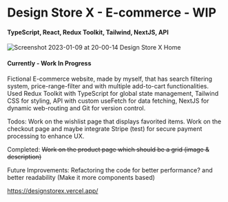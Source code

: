 # Design Store X - E-commerce - WIP
#### TypeScript, React, Redux Toolkit, Tailwind, NextJS, API
![Screenshot 2023-01-09 at 20-00-14 Design Store X Home](https://user-images.githubusercontent.com/100931858/211392607-6c822b9f-a311-4b05-ab9e-9e2d3109e453.png)

#### Currently - Work In Progress
Fictional E-commerce website, made by myself, that has search filtering system, price-range-filter and with multiple add-to-cart functionalities. Used Redux Toolkit with TypeScript for global state management, Tailwind CSS for styling, API with custom useFetch for data fetching, NextJS for dynamic web-routing and Git for version control.

Todos:
Work on the wishlist page that displays favorited items.
Work on the checkout page and maybe integrate Stripe (test) for secure payment processing to enhance UX.

Completed:
~~Work on the product page which should be a grid (image & description)~~

Future Improvements:
Refactoring the code for better performance? and better readability (Make it more components based)

https://designstorex.vercel.app/

